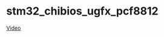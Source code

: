 stm32_chibios_ugfx_pcf8812
==========================
[Video](http://www.youtube.com/watch?feature=player_embedded&v=Lfyb9C57rx8)
